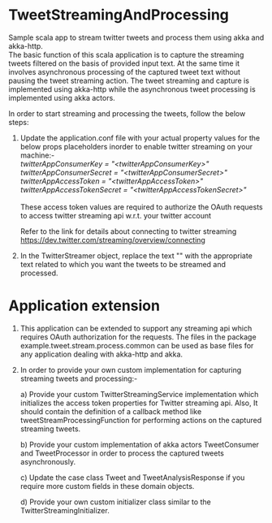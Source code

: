 # TweetStreamingAndProcessing
Sample scala app to stream twitter tweets and process them using akka and akka-http.<br/>
The basic function of this scala application is to capture the streaming tweets filtered on the basis of provided
input text. At the same time it involves asynchronous processing of the captured tweet text without pausing the tweet streaming action.
The tweet streaming and capture is implemented using akka-http while the asynchronous tweet processing is implemented
using akka actors.

In order to start streaming and processing the tweets, follow the below steps:

1) Update the application.conf file with your actual property values for the below props placeholders inorder to enable 
   twitter streaming on your machine:-
   <br/><i>
    twitterAppConsumerKey = "\<twitterAppConsumerKey\>"<br/>
    twitterAppConsumerSecret = "\<twitterAppConsumerSecret\>"<br/>
    twitterAppAccessToken = "\<twitterAppAccessToken\>"<br/>
    twitterAppAccessTokenSecret = "\<twitterAppAccessTokenSecret\>"<br/></i><br/>
    These access token values are required to authorize the OAuth requests to access twitter streaming api w.r.t. your twitter account<br/>
    
    Refer to the link for details about connecting to twitter streaming https://dev.twitter.com/streaming/overview/connecting
    
2) In the TwitterStreamer object, replace the text "<Text to Filter Streaming tweets>"  with the appropriate text related 
   to which you want the tweets to be streamed and processed.
 
# Application extension   
1) This application can be extended to support any streaming api which requires OAuth authorization for the requests.
   The files in the package example.tweet.stream.process.common can be used as base files for any application dealing with akka-http
   and akka.

2) In order to provide your own custom implementation for capturing streaming tweets and processing:-
   
   a) Provide your custom TwitterStreamingService implementation which initializes the access token properties for Twitter streaming api.
      Also, It should contain the definition of a callback method like tweetStreamProcessingFunction for performing actions 
      on the captured streaming tweets.
      
   b) Provide your custom implementation of akka actors TweetConsumer and TweetProcessor in order to process the captured 
      tweets asynchronously.
      
   c) Update the case class Tweet and TweetAnalysisResponse if you require more custom fields in these domain objects.
      
   d) Provide your own custom initializer class similar to the TwitterStreamingInitializer.   
    
    
    
